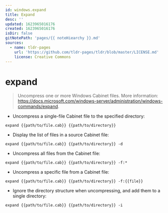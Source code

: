 ```yaml
---
id: windows.expand
title: Expand
desc: ''
updated: 1623965016176
created: 1623965016176
isDir: false
gitNotePath: 'pages/{{ noteHiearchy }}.md'
sources:
  - name: tldr-pages
    url: 'https://github.com/tldr-pages/tldr/blob/master/LICENSE.md'
    license: Creative Commons
---
```

# expand

> Uncompress one or more Windows Cabinet files.
> More information: <https://docs.microsoft.com/windows-server/administration/windows-commands/expand>.

- Uncompress a single-file Cabinet file to the specified directory:

`expand {{path/to/file.cab}} {{path/to/directory}}`

- Display the list of files in a source Cabinet file:

`expand {{path/to/file.cab}} {{path/to/directory}} -d`

- Uncompress all files from the Cabinet file:

`expand {{path/to/file.cab}} {{path/to/directory}} -f:*`

- Uncompress a specific file from a Cabinet file:

`expand {{path/to/file.cab}} {{path/to/directory}} -f:{{file}}`

- Ignore the directory structure when uncompressing, and add them to a single directory:

`expand {{path/to/file.cab}} {{path/to/directory}} -i`

